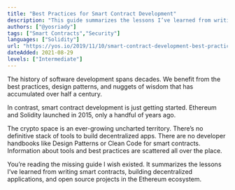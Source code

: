 ```yaml
---
title: "Best Practices for Smart Contract Development"
description: "This guide summarizes the lessons I’ve learned from writing smart contracts, building decentralized applications, and open source projects in the Ethereum ecosystem."
authors: ["@yosriady"]
tags: ["Smart Contracts","Security"]
languages: ["Solidity"]
url: "https://yos.io/2019/11/10/smart-contract-development-best-practices/"
dateAdded: 2021-08-29
levels: ["Intermediate"]
---
```


The history of software development spans decades. We benefit from the best practices, design patterns, and nuggets of wisdom that has accumulated over half a century.

In contrast, smart contract development is just getting started. Ethereum and Solidity launched in 2015, only a handful of years ago.

The crypto space is an ever-growing uncharted territory. There’s no definitive stack of tools to build decentralized apps. There are no developer handbooks like Design Patterns or Clean Code for smart contracts. Information about tools and best practices are scattered all over the place.

You’re reading the missing guide I wish existed. It summarizes the lessons I’ve learned from writing smart contracts, building decentralized applications, and open source projects in the Ethereum ecosystem.